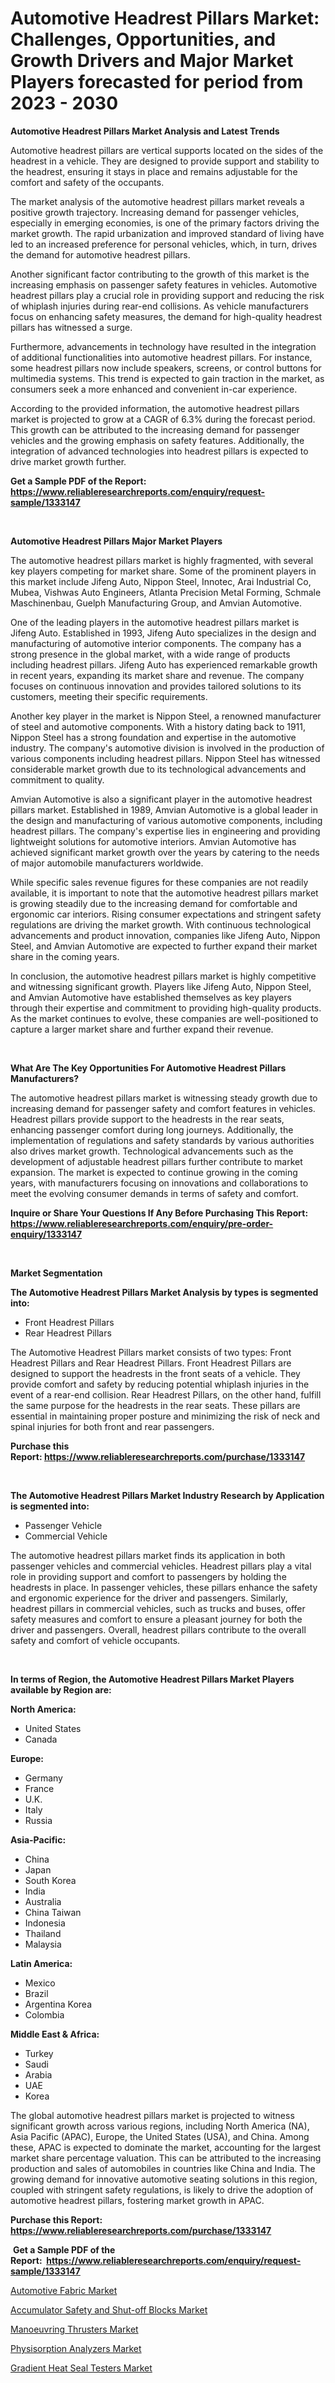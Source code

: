 <p><h1>Automotive Headrest Pillars Market: Challenges, Opportunities, and Growth Drivers and Major Market Players forecasted for period from 2023 - 2030</h1></p><p><strong>Automotive Headrest Pillars Market Analysis and Latest Trends</strong></p>
<p><p>Automotive headrest pillars are vertical supports located on the sides of the headrest in a vehicle. They are designed to provide support and stability to the headrest, ensuring it stays in place and remains adjustable for the comfort and safety of the occupants.</p><p>The market analysis of the automotive headrest pillars market reveals a positive growth trajectory. Increasing demand for passenger vehicles, especially in emerging economies, is one of the primary factors driving the market growth. The rapid urbanization and improved standard of living have led to an increased preference for personal vehicles, which, in turn, drives the demand for automotive headrest pillars.</p><p>Another significant factor contributing to the growth of this market is the increasing emphasis on passenger safety features in vehicles. Automotive headrest pillars play a crucial role in providing support and reducing the risk of whiplash injuries during rear-end collisions. As vehicle manufacturers focus on enhancing safety measures, the demand for high-quality headrest pillars has witnessed a surge.</p><p>Furthermore, advancements in technology have resulted in the integration of additional functionalities into automotive headrest pillars. For instance, some headrest pillars now include speakers, screens, or control buttons for multimedia systems. This trend is expected to gain traction in the market, as consumers seek a more enhanced and convenient in-car experience.</p><p>According to the provided information, the automotive headrest pillars market is projected to grow at a CAGR of 6.3% during the forecast period. This growth can be attributed to the increasing demand for passenger vehicles and the growing emphasis on safety features. Additionally, the integration of advanced technologies into headrest pillars is expected to drive market growth further.</p></p>
<p><strong>Get a Sample PDF of the Report:&nbsp; <a href="https://www.reliableresearchreports.com/enquiry/request-sample/1333147">https://www.reliableresearchreports.com/enquiry/request-sample/1333147</a></strong></p>
<p>&nbsp;</p>
<p><strong>Automotive Headrest Pillars Major Market Players</strong></p>
<p><p>The automotive headrest pillars market is highly fragmented, with several key players competing for market share. Some of the prominent players in this market include Jifeng Auto, Nippon Steel, Innotec, Arai Industrial Co, Mubea, Vishwas Auto Engineers, Atlanta Precision Metal Forming, Schmale Maschinenbau, Guelph Manufacturing Group, and Amvian Automotive.</p><p>One of the leading players in the automotive headrest pillars market is Jifeng Auto. Established in 1993, Jifeng Auto specializes in the design and manufacturing of automotive interior components. The company has a strong presence in the global market, with a wide range of products including headrest pillars. Jifeng Auto has experienced remarkable growth in recent years, expanding its market share and revenue. The company focuses on continuous innovation and provides tailored solutions to its customers, meeting their specific requirements.</p><p>Another key player in the market is Nippon Steel, a renowned manufacturer of steel and automotive components. With a history dating back to 1911, Nippon Steel has a strong foundation and expertise in the automotive industry. The company's automotive division is involved in the production of various components including headrest pillars. Nippon Steel has witnessed considerable market growth due to its technological advancements and commitment to quality.</p><p>Amvian Automotive is also a significant player in the automotive headrest pillars market. Established in 1989, Amvian Automotive is a global leader in the design and manufacturing of various automotive components, including headrest pillars. The company's expertise lies in engineering and providing lightweight solutions for automotive interiors. Amvian Automotive has achieved significant market growth over the years by catering to the needs of major automobile manufacturers worldwide.</p><p>While specific sales revenue figures for these companies are not readily available, it is important to note that the automotive headrest pillars market is growing steadily due to the increasing demand for comfortable and ergonomic car interiors. Rising consumer expectations and stringent safety regulations are driving the market growth. With continuous technological advancements and product innovation, companies like Jifeng Auto, Nippon Steel, and Amvian Automotive are expected to further expand their market share in the coming years.</p><p>In conclusion, the automotive headrest pillars market is highly competitive and witnessing significant growth. Players like Jifeng Auto, Nippon Steel, and Amvian Automotive have established themselves as key players through their expertise and commitment to providing high-quality products. As the market continues to evolve, these companies are well-positioned to capture a larger market share and further expand their revenue.</p></p>
<p>&nbsp;</p>
<p><strong>What Are The Key Opportunities For Automotive Headrest Pillars Manufacturers?</strong></p>
<p><p>The automotive headrest pillars market is witnessing steady growth due to increasing demand for passenger safety and comfort features in vehicles. Headrest pillars provide support to the headrests in the rear seats, enhancing passenger comfort during long journeys. Additionally, the implementation of regulations and safety standards by various authorities also drives market growth. Technological advancements such as the development of adjustable headrest pillars further contribute to market expansion. The market is expected to continue growing in the coming years, with manufacturers focusing on innovations and collaborations to meet the evolving consumer demands in terms of safety and comfort.</p></p>
<p><strong>Inquire or Share Your Questions If Any Before Purchasing This Report: <a href="https://www.reliableresearchreports.com/enquiry/pre-order-enquiry/1333147">https://www.reliableresearchreports.com/enquiry/pre-order-enquiry/1333147</a></strong></p>
<p>&nbsp;</p>
<p><strong>Market Segmentation</strong></p>
<p><strong>The Automotive Headrest Pillars Market Analysis by types is segmented into:</strong></p>
<p><ul><li>Front Headrest Pillars</li><li>Rear Headrest Pillars</li></ul></p>
<p><p>The Automotive Headrest Pillars market consists of two types: Front Headrest Pillars and Rear Headrest Pillars. Front Headrest Pillars are designed to support the headrests in the front seats of a vehicle. They provide comfort and safety by reducing potential whiplash injuries in the event of a rear-end collision. Rear Headrest Pillars, on the other hand, fulfill the same purpose for the headrests in the rear seats. These pillars are essential in maintaining proper posture and minimizing the risk of neck and spinal injuries for both front and rear passengers.</p></p>
<p><strong>Purchase this Report:&nbsp;<a href="https://www.reliableresearchreports.com/purchase/1333147">https://www.reliableresearchreports.com/purchase/1333147</a></strong></p>
<p>&nbsp;</p>
<p><strong>The Automotive Headrest Pillars Market Industry Research by Application is segmented into:</strong></p>
<p><ul><li>Passenger Vehicle</li><li>Commercial Vehicle</li></ul></p>
<p><p>The automotive headrest pillars market finds its application in both passenger vehicles and commercial vehicles. Headrest pillars play a vital role in providing support and comfort to passengers by holding the headrests in place. In passenger vehicles, these pillars enhance the safety and ergonomic experience for the driver and passengers. Similarly, headrest pillars in commercial vehicles, such as trucks and buses, offer safety measures and comfort to ensure a pleasant journey for both the driver and passengers. Overall, headrest pillars contribute to the overall safety and comfort of vehicle occupants.</p></p>
<p>&nbsp;</p>
<p><strong>In terms of Region, the Automotive Headrest Pillars Market Players available by Region are:</strong></p>
<p>
    <p> <strong> North America: </strong>
        <ul>
            <li>United States</li>
            <li>Canada</li>
        </ul>
        </p> 
    <p> <strong> Europe: </strong>
        <ul>
            <li>Germany</li>
            <li>France</li>
            <li>U.K.</li>
            <li>Italy</li>
            <li>Russia</li>
        </ul>
        </p> 
    <p> <strong> Asia-Pacific: </strong>
        <ul>
            <li>China</li>
            <li>Japan</li>
            <li>South Korea</li>
            <li>India</li>
            <li>Australia</li>
            <li>China Taiwan</li>
            <li>Indonesia</li>
            <li>Thailand</li>
            <li>Malaysia</li>
        </ul>
        </p> 
    <p> <strong> Latin America: </strong>
        <ul>
            <li>Mexico</li>
            <li>Brazil</li>
            <li>Argentina Korea</li>
            <li>Colombia</li>
        </ul>
        </p> 
    <p> <strong> Middle East & Africa: </strong>
        <ul>
            <li>Turkey</li>
            <li>Saudi</li>
            <li>Arabia</li>
            <li>UAE</li>
            <li>Korea</li>
        </ul>
    </p>
    </p>
<p><p>The global automotive headrest pillars market is projected to witness significant growth across various regions, including North America (NA), Asia Pacific (APAC), Europe, the United States (USA), and China. Among these, APAC is expected to dominate the market, accounting for the largest market share percentage valuation. This can be attributed to the increasing production and sales of automobiles in countries like China and India. The growing demand for innovative automotive seating solutions in this region, coupled with stringent safety regulations, is likely to drive the adoption of automotive headrest pillars, fostering market growth in APAC.</p></p>
<p><strong>Purchase this Report: <a href="https://www.reliableresearchreports.com/purchase/1333147">https://www.reliableresearchreports.com/purchase/1333147</a></strong></p>
<p>&nbsp;<strong>Get a Sample PDF of the Report:&nbsp;&nbsp;<a href="https://www.reliableresearchreports.com/enquiry/request-sample/1333147">https://www.reliableresearchreports.com/enquiry/request-sample/1333147</a></strong></p>
<p><strong></strong></p>
<p><p><a href="https://medium.com/@bartlakin/automotive-fabric-market-size-growth-forecast-2023-2030-d21e4ec1b1c9">Automotive Fabric Market</a></p><p><a href="https://github.com/prosalinda88/Market-Research-Report-List-1/blob/main/accumulator-safety-and-shut-off-blocks-market.md">Accumulator Safety and Shut-off Blocks Market</a></p><p><a href="https://github.com/amae102299/Market-Research-Report-List-1/blob/main/manoeuvring-thrusters-market.md">Manoeuvring Thrusters Market</a></p><p><a href="https://www.linkedin.com/pulse/physisorption-analyzers-market-size-share-global-analysis-report-ueqcc/">Physisorption Analyzers Market</a></p><p><a href="https://www.linkedin.com/pulse/gradient-heat-seal-testers-market-research-report-provides-thorough-1mzdc/">Gradient Heat Seal Testers Market</a></p></p>